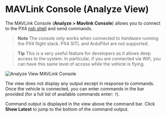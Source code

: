 # MAVLink Console (Analyze View)

The MAVLink Console (**Analyze > Mavlink Console**) allows you to connect to the PX4 [nsh shell](https://dev.px4.io/en/debug/system_console.html) and send commands.

> **Note** The console only works when connected to *hardware* running the *PX4* flight stack. PX4 SITL and ArduPilot are not supported.

<span></span>

> **Tip** This is a very useful feature for developers as it allows deep access to the system. In particular, if you are connected via Wifi, you can have this same level of access while the vehicle is flying.

![Analyze View MAVLink Console](../../images/analyze/mavlink_console.jpg)

The view does not display any output except in response to commands. Once the vehicle is connected, you can enter commands in the bar provided (for a full list of available commands enter: `?`).

Command output is displayed in the view above the command bar. Click **Show Latest** to jump to the bottom of the command output.